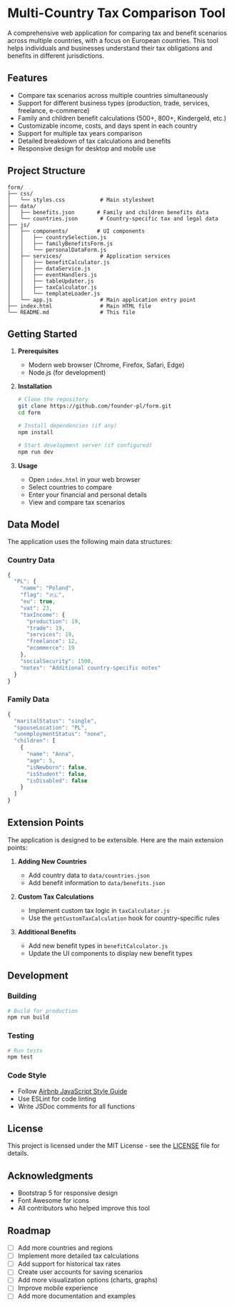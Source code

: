 # Multi-Country Tax Comparison Tool

A comprehensive web application for comparing tax and benefit scenarios across multiple countries, with a focus on European countries. This tool helps individuals and businesses understand their tax obligations and benefits in different jurisdictions.

## Features

- Compare tax scenarios across multiple countries simultaneously
- Support for different business types (production, trade, services, freelance, e-commerce)
- Family and children benefit calculations (500+, 800+, Kindergeld, etc.)
- Customizable income, costs, and days spent in each country
- Support for multiple tax years comparison
- Detailed breakdown of tax calculations and benefits
- Responsive design for desktop and mobile use

## Project Structure

```
form/
├── css/
│   └── styles.css           # Main stylesheet
├── data/
│   ├── benefits.json       # Family and children benefits data
│   └── countries.json       # Country-specific tax and legal data
├── js/
│   ├── components/         # UI components
│   │   ├── countrySelection.js
│   │   ├── familyBenefitsForm.js
│   │   └── personalDataForm.js
│   ├── services/            # Application services
│   │   ├── benefitCalculator.js
│   │   ├── dataService.js
│   │   ├── eventHandlers.js
│   │   ├── tableUpdater.js
│   │   ├── taxCalculator.js
│   │   └── templateLoader.js
│   └── app.js               # Main application entry point
├── index.html               # Main HTML file
└── README.md                # This file
```

## Getting Started

1. **Prerequisites**
   - Modern web browser (Chrome, Firefox, Safari, Edge)
   - Node.js (for development)

2. **Installation**
   ```bash
   # Clone the repository
   git clone https://github.com/founder-pl/form.git
   cd form
   
   # Install dependencies (if any)
   npm install
   
   # Start development server (if configured)
   npm run dev
   ```

3. **Usage**
   - Open `index.html` in your web browser
   - Select countries to compare
   - Enter your financial and personal details
   - View and compare tax scenarios

## Data Model

The application uses the following main data structures:

### Country Data
```javascript
{
  "PL": {
    "name": "Poland",
    "flag": "🇵🇱",
    "eu": true,
    "vat": 23,
    "taxIncome": {
      "production": 19,
      "trade": 19,
      "services": 19,
      "freelance": 12,
      "ecommerce": 19
    },
    "socialSecurity": 1500,
    "notes": "Additional country-specific notes"
  }
}
```

### Family Data
```javascript
{
  "maritalStatus": "single",
  "spouseLocation": "PL",
  "unemploymentStatus": "none",
  "children": [
    {
      "name": "Anna",
      "age": 5,
      "isNewborn": false,
      "isStudent": false,
      "isDisabled": false
    }
  ]
}
```

## Extension Points

The application is designed to be extensible. Here are the main extension points:

1. **Adding New Countries**
   - Add country data to `data/countries.json`
   - Add benefit information to `data/benefits.json`

2. **Custom Tax Calculations**
   - Implement custom tax logic in `taxCalculator.js`
   - Use the `getCustomTaxCalculation` hook for country-specific rules

3. **Additional Benefits**
   - Add new benefit types in `benefitCalculator.js`
   - Update the UI components to display new benefit types

## Development

### Building
```bash
# Build for production
npm run build
```

### Testing
```bash
# Run tests
npm test
```

### Code Style
- Follow [Airbnb JavaScript Style Guide](https://github.com/airbnb/javascript)
- Use ESLint for code linting
- Write JSDoc comments for all functions

## License

This project is licensed under the MIT License - see the [LICENSE](LICENSE) file for details.

## Acknowledgments

- Bootstrap 5 for responsive design
- Font Awesome for icons
- All contributors who helped improve this tool

## Roadmap

- [ ] Add more countries and regions
- [ ] Implement more detailed tax calculations
- [ ] Add support for historical tax rates
- [ ] Create user accounts for saving scenarios
- [ ] Add more visualization options (charts, graphs)
- [ ] Improve mobile experience
- [ ] Add more documentation and examples